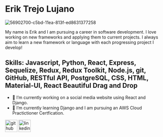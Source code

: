 # Erik Trejo Lujano
![56902700-c5bd-11ea-813f-ed8631377258](https://user-images.githubusercontent.com/85711028/211115800-7bcaea5c-4468-413e-bd20-5208d788677f.jpeg)

My name is Erik and I am pursuing a career in software development. I love working on new frameworks and applying them to current projects. I always aim to learn a new framework or language with each progressing project I develop!

## Skills: Javascript, Python, React, Express, Sequelize, Redux, Redux Toolkit, Node.js, git, GitHub, RESTful API, PostgreSQL, CSS, HTML, Material-UI, React Beautiful Drag and Drop


- 🔭 I’m currently working on a social media website using React and Django.  
- 🌱 I’m currently learning Django and I am pursuing an AWS Cloud Practictioner Certfication. 


[<img src='https://cdn.jsdelivr.net/npm/simple-icons@3.0.1/icons/github.svg' alt='github' height='40'>](https://github.com/eTrejoLujano)  [<img src='https://cdn.jsdelivr.net/npm/simple-icons@3.0.1/icons/linkedin.svg' alt='linkedin' height='40'>](https://www.linkedin.com/in/erik-trejo-lujano/)  

